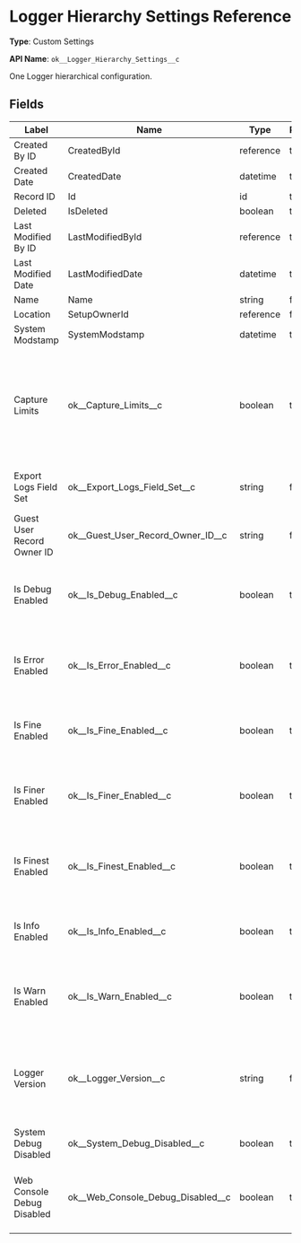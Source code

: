 # Logger Hierarchy Settings Reference

**Type**: Custom Settings

**API Name**: `ok__Logger_Hierarchy_Settings__c`

One Logger hierarchical configuration.

## Fields

| Label                      | Name                                  | Type      | Required | Description                                                                                                                            |
| -------------------------- | ------------------------------------- | --------- | -------- | -------------------------------------------------------------------------------------------------------------------------------------- |
| Created By ID              | CreatedById                           | reference | true     |                                                                                                                                        |
| Created Date               | CreatedDate                           | datetime  | true     |                                                                                                                                        |
| Record ID                  | Id                                    | id        | true     |                                                                                                                                        |
| Deleted                    | IsDeleted                             | boolean   | true     |                                                                                                                                        |
| Last Modified By ID        | LastModifiedById                      | reference | true     |                                                                                                                                        |
| Last Modified Date         | LastModifiedDate                      | datetime  | true     |                                                                                                                                        |
| Name                       | Name                                  | string    | false    |                                                                                                                                        |
| Location                   | SetupOwnerId                          | reference | false    |                                                                                                                                        |
| System Modstamp            | SystemModstamp                        | datetime  | true     |                                                                                                                                        |
| Capture Limits             | ok\_\_Capture_Limits\_\_c             | boolean   | true     | Limits can be captured either through this setting or through logging API in code. Enabling this feature can affect org's performance. |
| Export Logs Field Set      | ok\_\_Export_Logs_Field_Set\_\_c      | string    | false    | Log field set name. Default list of fields to be exported.                                                                             |
| Guest User Record Owner ID | ok\_\_Guest_User_Record_Owner_ID\_\_c | string    | false    | User ID used as Owner ID for log records.                                                                                              |
| Is Debug Enabled           | ok\_\_Is_Debug_Enabled\_\_c           | boolean   | true     | Configure whether the logs with DEBUG level should be published.                                                                       |
| Is Error Enabled           | ok\_\_Is_Error_Enabled\_\_c           | boolean   | true     | Configure whether the logs with ERROR level should be published.                                                                       |
| Is Fine Enabled            | ok\_\_Is_Fine_Enabled\_\_c            | boolean   | true     | Configure whether the logs with FINE level should be published.                                                                        |
| Is Finer Enabled           | ok\_\_Is_Finer_Enabled\_\_c           | boolean   | true     | Configure whether the logs with FINER level should be published.                                                                       |
| Is Finest Enabled          | ok\_\_Is_Finest_Enabled\_\_c          | boolean   | true     | Configure whether the logs with FINEST level should be published.                                                                      |
| Is Info Enabled            | ok\_\_Is_Info_Enabled\_\_c            | boolean   | true     | Configure whether the logs with INFO level should be published.                                                                        |
| Is Warn Enabled            | ok\_\_Is_Warn_Enabled\_\_c            | boolean   | true     | Configure whether the logs with WARN level should be published.                                                                        |
| Logger Version             | ok\_\_Logger_Version\_\_c             | string    | false    | Currently installed One Logger managed package version. Populated automatically.                                                       |
| System Debug Disabled      | ok\_\_System_Debug_Disabled\_\_c      | boolean   | true     | Switch for logging using System::debug.                                                                                                |
| Web Console Debug Disabled | ok\_\_Web_Console_Debug_Disabled\_\_c | boolean   | true     | Reserved for future. Switch for web browser console debugs.                                                                            |

